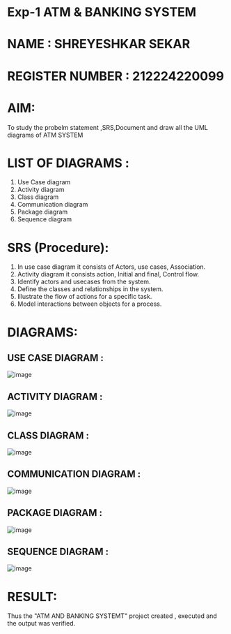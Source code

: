 # Exp-1 ATM & BANKING SYSTEM
# NAME : SHREYESHKAR SEKAR 
# REGISTER NUMBER : 212224220099


# AIM:

To study the probelm statement ,SRS,Document and draw all the UML diagrams of ATM SYSTEM

# LIST OF DIAGRAMS :

1. Use Case diagram
2. Activity diagram
3. Class diagram
4. Communication diagram
5. Package diagram
6. Sequence diagram


# SRS (Procedure):

1. In use case diagram it consists of Actors, use cases, Association.
2. Activity diagram it consists action, Initial and final, Control flow.
3. Identify actors and usecases from the system.
4. Define the classes and relationships in the system.
5. Illustrate the flow of actions for a specific task.
6. Model interactions between objects for a process.

# DIAGRAMS:

## USE CASE DIAGRAM :
![image](https://github.com/user-attachments/assets/67d9141c-6fa6-439d-9477-5586858967aa)

## ACTIVITY DIAGRAM :
![image](https://github.com/user-attachments/assets/ab384087-faa4-4242-8bc3-9f547a9916c5)

## CLASS DIAGRAM :
![image](https://github.com/user-attachments/assets/2302a2d4-95d9-44fa-ab4b-09f1beeb0318)

## COMMUNICATION DIAGRAM :
![image](https://github.com/user-attachments/assets/598d2075-83a5-4b0e-a756-3afa21587d09)


## PACKAGE DIAGRAM :

![image](https://github.com/user-attachments/assets/f8aed088-18c6-4255-a449-212fb8cb8325)


## SEQUENCE DIAGRAM :
![image](https://github.com/user-attachments/assets/f1021709-d0bb-4a85-8f52-f16516fd5f1b)



# RESULT:
Thus the "ATM AND BANKING SYSTEMT" project created , executed and the output was verified.
